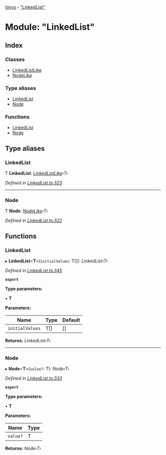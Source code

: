 [tiinvo](../README.md) › ["LinkedList"](_linkedlist_.md)

# Module: "LinkedList"

## Index

### Classes

* [LinkedListLike](../classes/_linkedlist_.linkedlistlike.md)
* [NodeLike](../classes/_linkedlist_.nodelike.md)

### Type aliases

* [LinkedList](_linkedlist_.md#linkedlist)
* [Node](_linkedlist_.md#node)

### Functions

* [LinkedList](_linkedlist_.md#linkedlist)
* [Node](_linkedlist_.md#node)

## Type aliases

###  LinkedList

Ƭ **LinkedList**: *[LinkedListLike](../classes/_linkedlist_.linkedlistlike.md)‹T›*

*Defined in [LinkedList.ts:323](https://github.com/OctoD/tiinvo/blob/6df333b/src/LinkedList.ts#L323)*

___

###  Node

Ƭ **Node**: *[NodeLike](../classes/_linkedlist_.nodelike.md)‹T›*

*Defined in [LinkedList.ts:322](https://github.com/OctoD/tiinvo/blob/6df333b/src/LinkedList.ts#L322)*

## Functions

###  LinkedList

▸ **LinkedList**<**T**>(`initialValues`: T[]): *LinkedList‹T›*

*Defined in [LinkedList.ts:345](https://github.com/OctoD/tiinvo/blob/6df333b/src/LinkedList.ts#L345)*

**`export`** 

**Type parameters:**

▪ **T**

**Parameters:**

Name | Type | Default |
------ | ------ | ------ |
`initialValues` | T[] | [] |

**Returns:** *LinkedList‹T›*

___

###  Node

▸ **Node**<**T**>(`value?`: T): *Node‹T›*

*Defined in [LinkedList.ts:333](https://github.com/OctoD/tiinvo/blob/6df333b/src/LinkedList.ts#L333)*

**`export`** 

**Type parameters:**

▪ **T**

**Parameters:**

Name | Type |
------ | ------ |
`value?` | T |

**Returns:** *Node‹T›*
